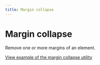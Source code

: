 ```yaml
---
title: Margin collapse
---
```


# Margin collapse

Remove one or more margins of an element.

<a href="https://vanilla-framework.github.io/vanilla-framework/examples/utilities/margin-collapse/"
    class="js-example">
    View example of the margin collapse utility
</a>
